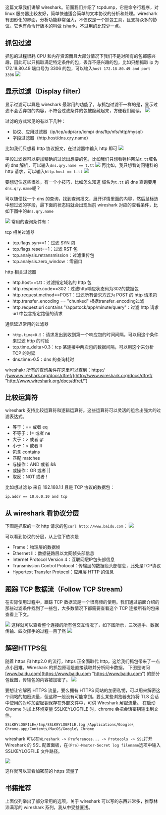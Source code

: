 这篇文章我们讲解 wireshark。前面我们介绍了 tcpdump，它是命令行程序，对 linux 服务器比较友好，简单快速适合简单的文本协议的分析和处理。wireshark 有图形化的界面，分析功能非常强大，不仅仅是一个抓包工具，且支持众多的协议。它也有命令行版本的叫做 tshark，不过用的比较少一点。

抓包过滤
----

抓包的过程很耗 CPU 和内存资源而且大部分情况下我们不是对所有的包都感兴趣，因此可以只抓取满足特定条件的包，丢弃不感兴趣的包，比如只想抓取 ip 为172.18.80.49 端口号为 3306 的包，可以输入`host 172.18.80.49 and port 3306` ![](https://p1-jj.byteimg.com/tos-cn-i-t2oaga2asx/gold-user-assets/2019/3/30/169cd8ea8ed884dd~tplv-t2oaga2asx-jj-mark:1600:0:0:0:q75.image#?w=950&h=462&s=107687&e=jpg&b=eeeded)

显示过滤（Display filter）
--------------------

显示过滤可以算是 wireshark 最常用的功能了，与抓包过滤不一样的是，显示过滤不会丢弃包的内容，不符合过滤条件的包被隐藏起来，方便我们阅读。 ![](https://p1-jj.byteimg.com/tos-cn-i-t2oaga2asx/gold-user-assets/2019/3/30/169cd8ea8f77b625~tplv-t2oaga2asx-jj-mark:1600:0:0:0:q75.image#?w=1966&h=234&s=144800&e=jpg&b=f2eadf)

过滤的方式常见的有以下几种：

*   协议、应用过滤器（ip/tcp/udp/arp/icmp/ dns/ftp/nfs/http/mysql)
*   字段过滤器（http.host/dns.qry.name）

比如我们只想看 http 协议报文，在过滤器中输入 http 即可 ![](https://p1-jj.byteimg.com/tos-cn-i-t2oaga2asx/gold-user-assets/2019/3/30/169cd8ea982fb47d~tplv-t2oaga2asx-jj-mark:1600:0:0:0:q75.image#?w=2214&h=324&s=261844&e=jpg&b=f3f7d2)

字段过滤器可以更加精确的过滤出想要的包，比如我们只想看锤科网站`t.tt`域名的 dns 解析，可以输入`dns.qry.name == t.tt` ![](https://p1-jj.byteimg.com/tos-cn-i-t2oaga2asx/gold-user-assets/2019/3/30/169cd8ea986c9baa~tplv-t2oaga2asx-jj-mark:1600:0:0:0:q75.image#?w=2378&h=250&s=130844&e=jpg&b=ededed) 再比如，我只想看访问锤科的 http 请求，可以输入`http.host == t.tt` ![](https://p1-jj.byteimg.com/tos-cn-i-t2oaga2asx/gold-user-assets/2019/3/30/169cd8ea987c3d41~tplv-t2oaga2asx-jj-mark:1600:0:0:0:q75.image#?w=1824&h=228&s=70768&e=jpg&b=efefef)

要想记住这些很难，有一个小技巧，比如怎么知道 域名为`t.tt` 的 dns 查询要用`dns.qry.name`呢？

可以随便找一个 dns 的查询，找到查询报文，展开详情里面的内容，然后鼠标选中想过滤的字段，最下面的状态码就会出现当前 wireshark 对应的查看条件，比如下图中的`dns.qry.name`

![](https://p1-jj.byteimg.com/tos-cn-i-t2oaga2asx/gold-user-assets/2019/3/30/169cd8eab690a616~tplv-t2oaga2asx-jj-mark:1600:0:0:0:q75.image#?w=2658&h=1168&s=638200&e=jpg&b=f5f2f2) 常用的查询条件有：

tcp 相关过滤器

*   tcp.flags.syn==1：过滤 SYN 包
*   tcp.flags.reset==1：过滤 RST 包
*   tcp.analysis.retransmission：过滤重传包
*   tcp.analysis.zero\_window：零窗口

http 相关过滤器

*   http.host==t.tt：过滤指定域名的 http 包
*   http.response.code==302：过滤http响应状态码为302的数据包
*   http.request.method==POST：过滤所有请求方式为 POST 的 http 请求包
*   http.transfer\_encoding == "chunked" 根据transfer\_encoding过滤
*   http.request.uri contains "/appstock/app/minute/query"：过滤 http 请求 url 中包含指定路径的请求

通信延迟常用的过滤器

*   `http.time>0.5`：请求发出到收到第一个响应包的时间间隔，可以用这个条件来过滤 http 的时延
*   tcp.time\_delta>0.3：tcp 某连接中两次包的数据间隔，可以用这个来分析 TCP 的时延
*   dns.time>0.5：dns 的查询耗时

wireshakr 所有的查询条件在这里可以查到：https:/ /[www.wireshark.org/docs/dfref/](http://www.wireshark.org/docs/dfref/ "http://www.wireshark.org/docs/dfref/")

比较运算符
-----

wireshark 支持比较运算符和逻辑运算符。这些运算符可以灵活的组合出强大的过滤表达式。

*   等于：== 或者 eq
*   不等于：!= 或者 ne
*   大于：> 或者 gt
*   小于：< 或者 lt
*   包含 contains
*   匹配 matches
*   与操作：AND 或者 &&
*   或操作：OR 或者 ||
*   取反：NOT 或者 !

比如想过滤 ip 来自 192.168.1.1 且是 TCP 协议的数据包：

    ip.addr == 10.0.0.10 and tcp
    

从 wireshark 看协议分层
-----------------

下图是抓取的一次 http 请求的包`curl http://www.baidu.com`： ![](https://p1-jj.byteimg.com/tos-cn-i-t2oaga2asx/gold-user-assets/2019/3/30/169cd8eac9b0de7a~tplv-t2oaga2asx-jj-mark:1600:0:0:0:q75.image#?w=1135&h=880&s=242849&e=jpg&b=fbfafa)

可以看到协议的分层，从上往下依次是

*   Frame：物理层的数据帧
*   Ethernet II：数据链路层以太网帧头部信息
*   Internet Protocol Version 4：互联网层IP包头部信息
*   Transmission Control Protocol：传输层的数据段头部信息，此处是TCP协议
*   Hypertext Transfer Protocol：应用层 HTTP 的信息

跟踪 TCP 数据流（Follow TCP Stream）
-----------------------------

在实际使用过程中，跟踪 TCP 数据流是一个很高频的使用。我们通过前面介绍的那些过滤条件找到了一些包，大多数情况下都需要查看这个 TCP 连接所有的包来查看上下文。

![](https://p1-jj.byteimg.com/tos-cn-i-t2oaga2asx/gold-user-assets/2019/3/30/169cd8eac9e95d60~tplv-t2oaga2asx-jj-mark:1600:0:0:0:q75.image#?w=2178&h=902&s=365262&e=jpg&b=f7f7f7) 这样就可以查看整个连接的所有包交互情况了，如下图所示，三次握手、数据传输、四次挥手的过程一目了然 ![](https://p1-jj.byteimg.com/tos-cn-i-t2oaga2asx/gold-user-assets/2019/3/30/169cd8eacdb81ff6~tplv-t2oaga2asx-jj-mark:1600:0:0:0:q75.image#?w=2570&h=556&s=523889&e=jpg&b=fafad8)

解密HTTPS包
--------

随着 https 和 http2.0 的流行，https 正全面取代 http，这给我们抓包带来了一点点小困难。Wireshark 的抓包原理是直接读取并分析网卡数据。 下图是访问 [www.baidu.com](https://www.baidu.com "https://www.baidu.com") 的部分包截图，传输包的内容被加密了。 ![](https://p1-jj.byteimg.com/tos-cn-i-t2oaga2asx/gold-user-assets/2019/3/30/169cd8ead6c9dea3~tplv-t2oaga2asx-jj-mark:1600:0:0:0:q75.image#?w=2222&h=588&s=589248&e=jpg&b=e5e5fd)

要想让它解密 HTTPS 流量，要么拥有 HTTPS 网站的加密私钥，可以用来解密这个网站的加密流量，但这种一般没有可能拿到。要么某些浏览器支持将 TLS 会话中使用的对称加密密钥保存在外部文件中，可供 Wireshark 解密流量。 在启动 Chrome 时加上环境变量 SSLKEYLOGFILE 时，chrome 会把会话密钥输出到文件。

    SSLKEYLOGFILE=/tmp/SSLKEYLOGFILE.log /Applications/Google\ Chrome.app/Contents/MacOS/Google\ Chrome
    

wireshark 可以在`Wireshark -> Preferences... -> Protocols -> SSL`打开Wireshark 的 SSL 配置面板，在`(Pre)-Master-Secret log filename`选项中输入 SSLKEYLOGFILE 文件路径。

![](https://p1-jj.byteimg.com/tos-cn-i-t2oaga2asx/gold-user-assets/2019/3/30/169cd8eae8cef115~tplv-t2oaga2asx-jj-mark:1600:0:0:0:q75.image#?w=508&h=345&s=49677&e=jpg&b=f0f0f0)

这样就可以查看加密前的 https 流量了

书籍推荐
----

上面仅列举出了部分常用的选项，关于 wireshark 可以写的东西非常多，推荐林沛满写的 wireshark 系列，我从中受益匪浅。